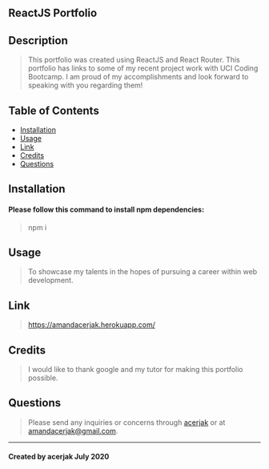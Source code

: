 ## ReactJS Portfolio
## Description
> This portfolio was created using ReactJS and React Router. This portfolio has links to some of my recent project work with UCI Coding Bootcamp. I am proud of my accomplishments and look forward to speaking with you regarding them!
## Table of Contents
* [Installation](#installation)
* [Usage](#usage)
* [Link](#link)
* [Credits](#credits)
* [Questions](#questions)
## Installation
#### Please follow this command to install npm dependencies:
> npm i
## Usage
> To showcase my talents in the hopes of pursuing a career within web development. 
## Link
> https://amandacerjak.herokuapp.com/
## Credits
> I would like to thank google and my tutor for making this portfolio possible. 
## Questions
> Please send any inquiries or concerns through [acerjak](https://api.github.com/users/acerjak "GitHub Profile") or at amandacerjak@gmail.com.
***
#### Created by acerjak July 2020
